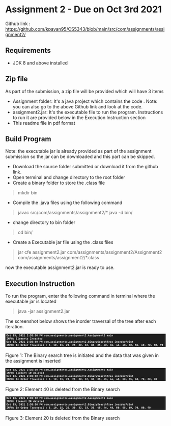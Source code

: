 # Assignment 2 - Due on Oct 3rd 2021

Github link : https://github.com/kpavan95/CS5343/blob/main/src/com/assignments/assignment2/

## Requirements
- JDK 8 and above installed

## Zip file
As part of the submission, a zip file will be provided which will have 3 items
- Assignment folder: It's a java project which contains the code . Note: you can also go to the above Github link and look at the code.
- assignment2.jar: It's the executable file to run the program. Instructions to run it are provided below in the Execution Instruction section
- This readme file in pdf format

## Build Program
Note: the executable jar is already provided as part of the assignment submission so the jar can be downloaded and this part can be skipped.

- Download the source folder submitted or download it from the github link.
- Open terminal and change directory to the root folder
- Create a binary folder to store the .class file

> mkdir bin

- Compile the .java files using the following command

> javac src/com/assignments/assignment2/*.java -d bin/

- change directory to bin folder

> cd bin/

- Create a Executable jar file using the .class files

> jar cfe assignment2.jar com/assignments/assignment2/Assignment2 com/assignments/assignment2/*.class

now the executable assignment2.jar is ready to use.

## Execution Instruction
To run the program, enter the following command in terminal where the executable jar is located

> java -jar assignment2.jar

The screenshot below shows the inorder traversal of the tree after each iteration.

![Inserting data](Assignment_2_1.png "Inserting data")

Figure 1: The Binary search tree is initiated and the data that was given in the assignment is inserted

![Deleting element 40](Assignment_2_2.png "Deleting element 40")

Figure 2: Element 40 is deleted from the Binary search

![Deleting element 20](Assignment_2_3.png "Deleting element 20")

Figure 3: Element 20 is deleted from the Binary search